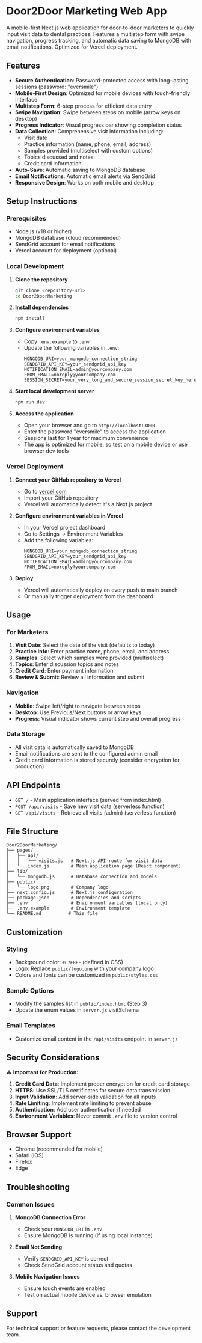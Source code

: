 # Door2Door Marketing Web App

A mobile-first Next.js web application for door-to-door marketers to quickly input visit data to dental practices. Features a multistep form with swipe navigation, progress tracking, and automatic data saving to MongoDB with email notifications. Optimized for Vercel deployment.

## Features

- **Secure Authentication**: Password-protected access with long-lasting sessions (password: "eversmile")
- **Mobile-First Design**: Optimized for mobile devices with touch-friendly interface
- **Multistep Form**: 6-step process for efficient data entry
- **Swipe Navigation**: Swipe between steps on mobile (arrow keys on desktop)
- **Progress Indicator**: Visual progress bar showing completion status
- **Data Collection**: Comprehensive visit information including:
  - Visit date
  - Practice information (name, phone, email, address)
  - Samples provided (multiselect with custom options)
  - Topics discussed and notes
  - Credit card information
- **Auto-Save**: Automatic saving to MongoDB database
- **Email Notifications**: Automatic email alerts via SendGrid
- **Responsive Design**: Works on both mobile and desktop

## Setup Instructions

### Prerequisites

- Node.js (v18 or higher)
- MongoDB database (cloud recommended)
- SendGrid account for email notifications
- Vercel account for deployment (optional)

### Local Development

1. **Clone the repository**
   ```bash
   git clone <repository-url>
   cd Door2DoorMarketing
   ```

2. **Install dependencies**
   ```bash
   npm install
   ```

3. **Configure environment variables**
   - Copy `.env.example` to `.env`
   - Update the following variables in `.env`:
     ```
     MONGODB_URI=your_mongodb_connection_string
     SENDGRID_API_KEY=your_sendgrid_api_key
     NOTIFICATION_EMAIL=admin@yourcompany.com
     FROM_EMAIL=noreply@yourcompany.com
     SESSION_SECRET=your_very_long_and_secure_session_secret_key_here_at_least_32_characters
     ```

4. **Start local development server**
   ```bash
   npm run dev
   ```

5. **Access the application**
   - Open your browser and go to `http://localhost:3000`
   - Enter the password "eversmile" to access the application
   - Sessions last for 1 year for maximum convenience
   - The app is optimized for mobile, so test on a mobile device or use browser dev tools

### Vercel Deployment

1. **Connect your GitHub repository to Vercel**
   - Go to [vercel.com](https://vercel.com)
   - Import your GitHub repository
   - Vercel will automatically detect it's a Next.js project

2. **Configure environment variables in Vercel**
   - In your Vercel project dashboard
   - Go to Settings → Environment Variables
   - Add the following variables:
     ```
     MONGODB_URI=your_mongodb_connection_string
     SENDGRID_API_KEY=your_sendgrid_api_key
     NOTIFICATION_EMAIL=admin@yourcompany.com
     FROM_EMAIL=noreply@yourcompany.com
     ```

3. **Deploy**
   - Vercel will automatically deploy on every push to main branch
   - Or manually trigger deployment from the dashboard

## Usage

### For Marketers

1. **Visit Date**: Select the date of the visit (defaults to today)
2. **Practice Info**: Enter practice name, phone, email, and address
3. **Samples**: Select which samples were provided (multiselect)
4. **Topics**: Enter discussion topics and notes
5. **Credit Card**: Enter payment information
6. **Review & Submit**: Review all information and submit

### Navigation

- **Mobile**: Swipe left/right to navigate between steps
- **Desktop**: Use Previous/Next buttons or arrow keys
- **Progress**: Visual indicator shows current step and overall progress

### Data Storage

- All visit data is automatically saved to MongoDB
- Email notifications are sent to the configured admin email
- Credit card information is stored securely (consider encryption for production)

## API Endpoints

- `GET /` - Main application interface (served from index.html)
- `POST /api/visits` - Save new visit data (serverless function)
- `GET /api/visits` - Retrieve all visits (admin) (serverless function)

## File Structure

```
Door2DoorMarketing/
├── pages/
│   ├── api/
│   │   └── visits.js   # Next.js API route for visit data
│   └── index.js        # Main application page (React component)
├── lib/
│   └── mongodb.js      # Database connection and models
├── public/
│   └── logo.png        # Company logo
├── next.config.js      # Next.js configuration
├── package.json        # Dependencies and scripts
├── .env                # Environment variables (local only)
├── .env.example        # Environment template
└── README.md          # This file
```

## Customization

### Styling
- Background color: `#C7E8FF` (defined in CSS)
- Logo: Replace `public/logo.png` with your company logo
- Colors and fonts can be customized in `public/styles.css`

### Sample Options
- Modify the samples list in `public/index.html` (Step 3)
- Update the enum values in `server.js` visitSchema

### Email Templates
- Customize email content in the `/api/visits` endpoint in `server.js`

## Security Considerations

⚠️ **Important for Production:**

1. **Credit Card Data**: Implement proper encryption for credit card storage
2. **HTTPS**: Use SSL/TLS certificates for secure data transmission
3. **Input Validation**: Add server-side validation for all inputs
4. **Rate Limiting**: Implement rate limiting to prevent abuse
5. **Authentication**: Add user authentication if needed
6. **Environment Variables**: Never commit `.env` file to version control

## Browser Support

- Chrome (recommended for mobile)
- Safari (iOS)
- Firefox
- Edge

## Troubleshooting

### Common Issues

1. **MongoDB Connection Error**
   - Check your `MONGODB_URI` in `.env`
   - Ensure MongoDB is running (if using local instance)

2. **Email Not Sending**
   - Verify `SENDGRID_API_KEY` is correct
   - Check SendGrid account status and quotas

3. **Mobile Navigation Issues**
   - Ensure touch events are enabled
   - Test on actual mobile device vs. browser emulation

## Support

For technical support or feature requests, please contact the development team.
